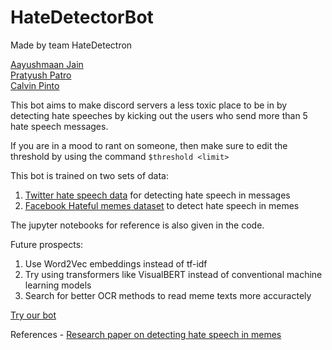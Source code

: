 # HateDetectorBot 

Made by team HateDetectron<br>

<a href="mailto:aayushmaan1306@gmail.com">Aayushmaan Jain</a><br>
<a href="mailto:patro.pratyush51@nmims.edu.in">Pratyush Patro</a><br>
<a href="mailto:pinto.calvin52@nmims.edu.in">Calvin Pinto</a>


This bot aims to make discord servers a less toxic place to be in by detecting hate speeches by kicking out the users who send more than 5 hate speech messages. 

If you are in a mood to rant on someone, then make sure to edit the threshold by using the command ```$threshold <limit>```

This bot is trained on two sets of data:<br>
1. <a href="https://www.kaggle.com/datasets/mrmorj/hate-speech-and-offensive-language-dataset">Twitter hate speech data</a> for detecting hate speech in messages
2. <a href="https://www.kaggle.com/datasets/parthplc/facebook-hateful-meme-dataset">Facebook Hateful memes dataset</a> to detect hate speech in memes

The jupyter notebooks for reference is also given in the code.

Future prospects:
1. Use Word2Vec embeddings instead of tf-idf
2. Try using transformers like VisualBERT instead of conventional machine learning models
3. Search for better OCR methods to read meme texts more accuractely

<a href="https://discord.com/api/oauth2/authorize?client_id=953317423723978832&permissions=34822&scope=bot">Try our bot</a>

References - <a href="https://arxiv.org/pdf/2012.12975.pdf">Research paper on detecting hate speech in memes</a>
